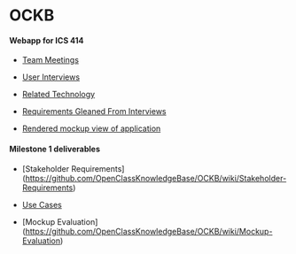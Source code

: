 OCKB
========

<h4> Webapp for ICS 414 </h4>

* [Team Meetings](https://github.com/OpenClassKnowledgeBase/OCKB/wiki/Team-Meetings)

* [User Interviews](https://github.com/OpenClassKnowledgeBase/OCKB/wiki/User-Interviews)

* [Related Technology](https://github.com/OpenClassKnowledgeBase/OCKB/wiki/Related-Technologies)

* [Requirements Gleaned From Interviews](https://github.com/OpenClassKnowledgeBase/OCKB/wiki/Requirements-Gleaned-From-Interviews)

* [Rendered mockup view of application](http://openclassknowledgebase.github.io/UIMockup/)


<h4> Milestone 1 deliverables </h4>

* [Stakeholder Requirements] (https://github.com/OpenClassKnowledgeBase/OCKB/wiki/Stakeholder-Requirements)

* [Use Cases](https://github.com/OpenClassKnowledgeBase/OCKB/wiki/Use-Cases)

* [Mockup Evaluation] (https://github.com/OpenClassKnowledgeBase/OCKB/wiki/Mockup-Evaluation)
